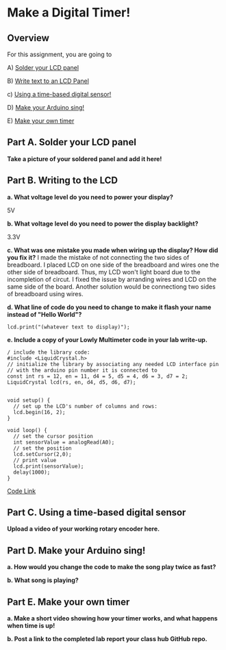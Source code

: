 # Make a Digital Timer!
 
## Overview
For this assignment, you are going to 

A) [Solder your LCD panel](#part-a-solder-your-lcd-panel)

B) [Write text to an LCD Panel](#part-b-writing-to-the-lcd) 

c) [Using a time-based digital sensor!](#part-c-using-a-time-based-digital-sensor)

D) [Make your Arduino sing!](#part-d-make-your-arduino-sing)

E) [Make your own timer](#part-e-make-your-own-timer) 
 


## Part A. Solder your LCD panel

**Take a picture of your soldered panel and add it here!**



## Part B. Writing to the LCD
 
**a. What voltage level do you need to power your display?**

5V

**b. What voltage level do you need to power the display backlight?**

3.3V
   
**c. What was one mistake you made when wiring up the display? How did you fix it?**
I made the mistake of not connecting the two sides of breadboard. I placed LCD on one side of the breadboard and wires one the other side of breadboard. Thus, my LCD won't light board due to the incompletion of circut. I fixed the issue by arranding wires and LCD on the same side of the board. Another solution would be connectiong two sides of breadboard using wires.

**d. What line of code do you need to change to make it flash your name instead of "Hello World"?**
```
lcd.print("(whatever text to display)");
```

**e. Include a copy of your Lowly Multimeter code in your lab write-up.**
```
/ include the library code:
#include <LiquidCrystal.h>
// initialize the library by associating any needed LCD interface pin
// with the arduino pin number it is connected to
const int rs = 12, en = 11, d4 = 5, d5 = 4, d6 = 3, d7 = 2;
LiquidCrystal lcd(rs, en, d4, d5, d6, d7);


void setup() {
  // set up the LCD's number of columns and rows:
  lcd.begin(16, 2);
}

void loop() {
  // set the cursor position
  int sensorValue = analogRead(A0);
  // set the position 
  lcd.setCursor(2,0);
  // print value
  lcd.print(sensorValue);  
  delay(1000);
}
```

<a href="https://github.com/PGhzhang/IDD-Fa18-Lab2/blob/master/Lowly%20Multimeter.ino">Code Link</a>

## Part C. Using a time-based digital sensor

**Upload a video of your working rotary encoder here.**


## Part D. Make your Arduino sing!

**a. How would you change the code to make the song play twice as fast?**
 
**b. What song is playing?**


## Part E. Make your own timer

**a. Make a short video showing how your timer works, and what happens when time is up!**

**b. Post a link to the completed lab report your class hub GitHub repo.**

